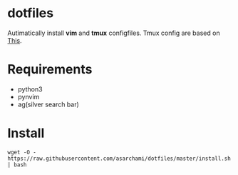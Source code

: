 # dotfiles

Autimatically install __vim__ and __tmux__ configfiles. 
Tmux config  are based on [This](https://github.com/samoshkin/tmux-config).


# Requirements
* python3
* pynvim
* ag(silver search bar)

# Install
```
wget -O - https://raw.githubusercontent.com/asarchami/dotfiles/master/install.sh | bash
```
